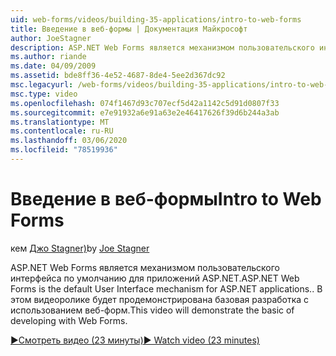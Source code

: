 ```yaml
---
uid: web-forms/videos/building-35-applications/intro-to-web-forms
title: Введение в веб-формы | Документация Майкрософт
author: JoeStagner
description: ASP.NET Web Forms является механизмом пользовательского интерфейса по умолчанию для приложений ASP.NET. В этом видеоролике будет продемонстрирована базовая разработка с использованием веб-форм.
ms.author: riande
ms.date: 04/09/2009
ms.assetid: bde8ff36-4e52-4687-8de4-5ee2d367dc92
msc.legacyurl: /web-forms/videos/building-35-applications/intro-to-web-forms
msc.type: video
ms.openlocfilehash: 074f1467d93c707ecf5d42a1142c5d91d0807f33
ms.sourcegitcommit: e7e91932a6e91a63e2e46417626f39d6b244a3ab
ms.translationtype: MT
ms.contentlocale: ru-RU
ms.lasthandoff: 03/06/2020
ms.locfileid: "78519936"
---
```

# <a name="intro-to-web-forms"></a><span data-ttu-id="11385-104">Введение в веб-формы</span><span class="sxs-lookup"><span data-stu-id="11385-104">Intro to Web Forms</span></span>

<span data-ttu-id="11385-105">кем [Джо Stagner)](https://github.com/JoeStagner)</span><span class="sxs-lookup"><span data-stu-id="11385-105">by [Joe Stagner](https://github.com/JoeStagner)</span></span>

<span data-ttu-id="11385-106">ASP.NET Web Forms является механизмом пользовательского интерфейса по умолчанию для приложений ASP.NET.</span><span class="sxs-lookup"><span data-stu-id="11385-106">ASP.NET Web Forms is the default User Interface mechanism for ASP.NET applications..</span></span> <span data-ttu-id="11385-107">В этом видеоролике будет продемонстрирована базовая разработка с использованием веб-форм.</span><span class="sxs-lookup"><span data-stu-id="11385-107">This video will demonstrate the basic of developing with Web Forms.</span></span>

[<span data-ttu-id="11385-108">&#9654;Смотреть видео (23 минуты)</span><span class="sxs-lookup"><span data-stu-id="11385-108">&#9654; Watch video (23 minutes)</span></span>](https://channel9.msdn.com/Blogs/ASP-NET-Site-Videos/intro-to-web-forms)

